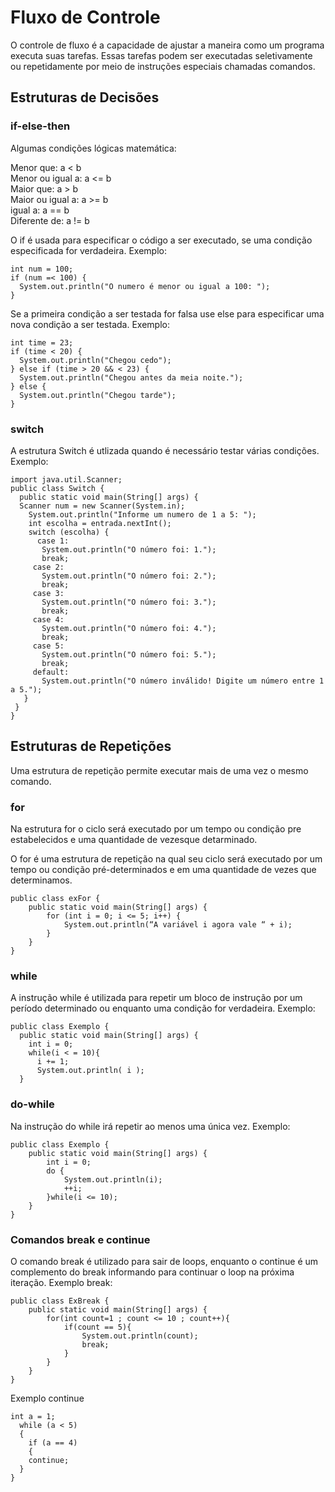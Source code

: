 <h1>Fluxo de Controle</h1>
<p>O controle de fluxo é a capacidade de ajustar a maneira como um programa executa suas tarefas. Essas tarefas podem ser executadas seletivamente ou repetidamente por meio de instruções especiais chamadas comandos.</p>

<h2>Estruturas de Decisões</h2>
<h3>if-else-then</h3>
<p>Algumas condições lógicas matemática:</p>
Menor que: a < b<br>
Menor ou igual a: a <= b<br>
Maior que: a > b<br>
Maior ou igual a: a >= b<br>
igual a: a == b<br>
Diferente de: a != b<br></p>

<p>O if é usada para especificar o código a ser executado, se uma condição especificada for verdadeira.
Exemplo:</p>
<pre>
<code>int num = 100;</code>
<code>if (num =< 100) {</code>
<code>  System.out.println("O numero é menor ou igual a 100: ");</code>
<code>}</code>
</pre>

<p>Se a primeira condição a ser testada for falsa use else para especificar uma nova condição a ser testada.
Exemplo:</p>
<pre>
<code>int time = 23;</code>
<code>if (time < 20) {</code>
<code>  System.out.println("Chegou cedo");</code>
<code>} else if (time > 20 && < 23) {</code>
<code>  System.out.println("Chegou antes da meia noite.");</code>
<code>} else {</code>
<code>  System.out.println("Chegou tarde");</code>
<code>}</code>
</pre>

<h3>switch</h3>
<p>A estrutura Switch é utlizada quando é necessário testar várias condições.
Exemplo:</p>

<pre>
<code>import java.util.Scanner;</code>
<code>public class Switch {</code>
<code>  public static void main(String[] args) {</code>
<code>  Scanner num = new Scanner(System.in);</code>
<code>    System.out.println("Informe um numero de 1 a 5: ");</code>
<code>    int escolha = entrada.nextInt();</code>
<code>    switch (escolha) {</code>
<code>      case 1:</code>
<code>       System.out.println("O número foi: 1.");</code>
<code>       break;</code>
<code>     case 2:</code>
<code>       System.out.println("O número foi: 2.");</code>
<code>       break;</code>
<code>     case 3:</code>
<code>       System.out.println("O número foi: 3.");</code>
<code>       break;</code>
<code>     case 4:</code>
<code>       System.out.println("O número foi: 4.");</code>
<code>       break;</code>
<code>     case 5:</code>
<code>       System.out.println("O número foi: 5.");</code>
<code>       break;</code>
<code>     default:</code>
<code>       System.out.println("O número inválido! Digite um número entre 1 a 5.");</code>
<code>   }</code>
<code> }</code>
<code>}</code>
</pre>

<h2>Estruturas de Repetições</h2>
<p>Uma estrutura de repetição permite executar mais de uma vez o mesmo comando.</p>

<h3>for</h3>
<p>Na estrutura for o ciclo será executado por um tempo ou condição pre estabelecidos e uma quantidade de vezesque detarminado.</p
<p>O for é uma estrutura de repetição na qual seu ciclo será executado por um tempo ou condição pré-determinados e em uma quantidade de vezes que determinamos.</p>

<pre>
<code>public class exFor {</code>
<code>    public static void main(String[] args) {</code>
<code>        for (int i = 0; i <= 5; i++) {</code>
<code>            System.out.println(“A variável i agora vale “ + i);</code>
<code>        }</code>
<code>    }</code>
<code>}</code>
</pre>

<h3>while</h3>
<p>A instrução while é utilizada para repetir um bloco de instrução por um período determinado ou enquanto uma condição for verdadeira.
Exemplo:</p>
<pre>
<code>public class Exemplo {</code>
<code>  public static void main(String[] args) {</code>
<code>    int i = 0;</code>
<code>    while(i < = 10){</code>
<code>      i += 1;</code>
<code>      System.out.println( i );</code>
<code>  }</code>
</pre>

<h3>do-while</h3>
<p>Na instrução do while irá repetir ao menos uma única vez.
Exemplo:</p>
<pre>
<code>public class Exemplo {</code>
<code>    public static void main(String[] args) {</code>
<code>        int i = 0;</code>
<code>        do {</code>
<code>            System.out.println(i);</code>
<code>            ++i;</code>
<code>        }while(i <= 10);</code>
<code>    }</code>
<code>}</code></code>
</pre>

<h3>Comandos break e continue</h3>
<p>O comando break é utilizado para sair de loops, enquanto o continue é um complemento do break informando para continuar o loop na próxima iteração.
Exemplo break:</p>
<pre>
<code>public class ExBreak {</code>
<code>    public static void main(String[] args) {</code>
<code>        for(int count=1 ; count <= 10 ; count++){</code>
<code>            if(count == 5){</code>
<code>                System.out.println(count);</code>
<code>                break;</code>
<code>            }</code>
<code>        }</code>
<code>    }</code>
<code>}</code>
</pre>

<p>Exemplo continue</p>
<pre>
<code>int a = 1;</code>
<code>  while (a < 5)</code>
<code>  {</code>
<code>    if (a == 4)</code>
<code>    {</code>
<code>    continue;</code>
<code>  }</code>
<code>}</code>
